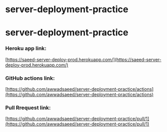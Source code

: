 # server-deployment-practice
# server-deployment-practice
### Heroku app link:  
[https://saeed-server-deploy-prod.herokuapp.com/](https://saeed-server-deploy-prod.herokuapp.com/)  
### GitHub actions link:
[https://github.com/awwadsaeed/server-deployment-practice/actions](https://github.com/awwadsaeed/server-deployment-practice/actions)  
### Pull Rrequest link:  
[https://github.com/awwadsaeed/server-deployment-practice/pull/1](https://github.com/awwadsaeed/server-deployment-practice/pull/1)  

